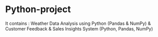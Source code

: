 # Python-project
It contains : Weather Data Analysis using Python (Pandas &amp; NumPy)  &amp; Customer Feedback &amp; Sales Insights System (Python, Pandas, NumPy)

